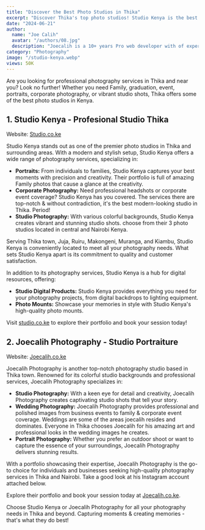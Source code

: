 ```yaml
---
title: "Discover the Best Photo Studios in Thika"
excerpt: "Discover Thika's top photo studios! Studio Kenya is the best Studio in Thika, while Joecalih studio portraiture & family shoot. Book now!"
date: "2024-06-21"
author:
  name: "Joe Calih"
  avatar: "/authors/08.jpg"
  description: "Joecalih is a 10+ years Pro web developer with of experience in React and Next.js."
category: "Photography"
image: "/studio-kenya.webp"
views: 50K
---
```




Are you looking for professional photography services in Thika and near you? Look no further! Whether you need Family, graduation, event, portraits, corporate photography, or vibrant studio shots, Thika offers some of the best photo studios in Kenya.

## **1. Studio Kenya - Profesional Studio Thika**

Website: [Studio.co.ke](https://studio.co.ke/)

Studio Kenya stands out as one of the premier photo studios in Thika and surrounding areas. With a modern and stylish setup, Studio Kenya offers a wide range of photography services, specializing in:

-   **Portraits:** From individuals to families, Studio Kenya captures your best moments with precision and creativity. Their portfolio is full of amazing Family photos that cause a glance at the creativity.
-   **Corporate Photography:** Need professional headshots or corporate event coverage? Studio Kenya has you covered. The services there are top-notch & without contradiction, it's the best modern-looking studio in Thika. Period!
-   **Studio Photography:** With various colorful backgrounds, Studio Kenya creates vibrant and stunning studio shots. choose from their 3 photo studios located in central and Nairobi Kenya.

Serving Thika town, Juja, Ruiru, Makongeni, Muranga, and Kiambu, Studio Kenya is conveniently located to meet all your photography needs. What sets Studio Kenya apart is its commitment to quality and customer satisfaction.

In addition to its photography services, Studio Kenya is a hub for digital resources, offering:

-   **Studio Digital Products:** Studio Kenya provides everything you need for your photography projects, from digital backdrops to lighting equipment.
-   **Photo Mounts:** Showcase your memories in style with Studio Kenya's high-quality photo mounts.

Visit [studio.co.ke](https://studio.co.ke/) to explore their portfolio and book your session today!

## **2. Joecalih Photography - Studio Portraiture**

Website: [Joecalih.co.ke](https://joecalih.co.ke/)

Joecalih Photography is another top-notch photography studio based in Thika town. Renowned for its colorful studio backgrounds and professional services, Joecalih Photography specializes in:

-   **Studio Photography:** With a keen eye for detail and creativity, Joecalih Photography creates captivating studio shots that tell your story.
-   **Wedding Photography:** Joecalih Photography provides professional and polished images from business events to family & corporate event coverage. Weddings are some of the areas joecalih resides and dominates. Everyone in Thika chooses Joecalih for his amazing art and professional looks in the wedding images he creates.
-   **Portrait Photography:** Whether you prefer an outdoor shoot or want to capture the essence of your surroundings, Joecalih Photography delivers stunning results.

With a portfolio showcasing their expertise, Joecalih Photography is the go-to choice for individuals and businesses seeking high-quality photography services in Thika and Nairobi. Take a good look at his Instagram account attached below.

Explore their portfolio and book your session today at [Joecalih.co.ke](https://joecalih.co.ke/).

Choose Studio Kenya or Joecalih Photography for all your photography needs in Thika and beyond. Capturing moments & creating memories - that's what they do best!